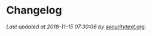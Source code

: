 # Changelog

_Last updated at 2018-11-15 07:30:06 by [securitytext.org](https://securitytext.org)._
